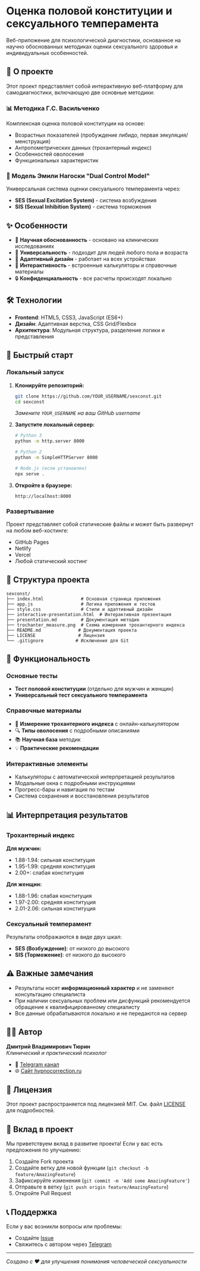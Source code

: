 # Оценка половой конституции и сексуального темперамента

Веб-приложение для психологической диагностики, основанное на научно обоснованных методиках оценки сексуального здоровья и индивидуальных особенностей.

## 🧠 О проекте

Этот проект представляет собой интерактивную веб-платформу для самодиагностики, включающую две основные методики:

### 📊 Методика Г.С. Васильченко
Комплексная оценка половой конституции на основе:
- Возрастных показателей (пробуждение либидо, первая эякуляция/менструация)
- Антропометрических данных (трохантерный индекс)
- Особенностей оволосения
- Функциональных характеристик

### 🚦 Модель Эмили Нагоски "Dual Control Model"
Универсальная система оценки сексуального темперамента через:
- **SES (Sexual Excitation System)** - система возбуждения
- **SIS (Sexual Inhibition System)** - система торможения

## ✨ Особенности

- 🔬 **Научная обоснованность** - основано на клинических исследованиях
- 👥 **Универсальность** - подходит для людей любого пола и возраста
- 📱 **Адаптивный дизайн** - работает на всех устройствах
- 🎯 **Интерактивность** - встроенные калькуляторы и справочные материалы
- 🔒 **Конфиденциальность** - все расчеты происходят локально

## 🛠 Технологии

- **Frontend**: HTML5, CSS3, JavaScript (ES6+)
- **Дизайн**: Адаптивная верстка, CSS Grid/Flexbox
- **Архитектура**: Модульная структура, разделение логики и представления

## 🚀 Быстрый старт

### Локальный запуск

1. **Клонируйте репозиторий:**
   ```bash
   git clone https://github.com/YOUR_USERNAME/sexconst.git
   cd sexconst
   ```
   *Замените `YOUR_USERNAME` на ваш GitHub username*

2. **Запустите локальный сервер:**
   ```bash
   # Python 3
   python -m http.server 8000
   
   # Python 2
   python -m SimpleHTTPServer 8000
   
   # Node.js (если установлен)
   npx serve .
   ```

3. **Откройте в браузере:**
   ```
   http://localhost:8000
   ```

### Развертывание

Проект представляет собой статические файлы и может быть развернут на любом веб-хостинге:
- GitHub Pages
- Netlify
- Vercel
- Любой статический хостинг

## 📁 Структура проекта

```
sexconst/
├── index.html              # Основная страница приложения
├── app.js                  # Логика приложения и тестов
├── style.css               # Стили и адаптивный дизайн
├── interactive-presentation.html  # Интерактивная презентация
├── presentation.md         # Документация методик
├── trochanter_measure.png  # Схема измерения трохантерного индекса
├── README.md              # Документация проекта
├── LICENSE                # Лицензия
└── .gitignore            # Исключения для Git
```

## 🧪 Функциональность

### Основные тесты
- **Тест половой конституции** (отдельно для мужчин и женщин)
- **Универсальный тест сексуального темперамента**

### Справочные материалы
- 📏 **Измерение трохантерного индекса** с онлайн-калькулятором
- 🔍 **Типы оволосения** с подробными описаниями
- 📚 **Научная база** методик
- 💡 **Практические рекомендации**

### Интерактивные элементы
- Калькуляторы с автоматической интерпретацией результатов
- Модальные окна с подробными инструкциями
- Прогресс-бары и навигация по тестам
- Система сохранения и восстановления результатов

## 📊 Интерпретация результатов

### Трохантерный индекс
**Для мужчин:**
- 1.88-1.94: сильная конституция
- 1.95-1.99: средняя конституция
- 2.00+: слабая конституция

**Для женщин:**
- 1.88-1.96: слабая конституция
- 1.97-2.00: средняя конституция
- 2.01-2.06: сильная конституция

### Сексуальный темперамент
Результаты отображаются в виде двух шкал:
- **SES (Возбуждение)**: от низкого до высокого
- **SIS (Торможение)**: от низкого до высокого

## ⚠️ Важные замечания

- Результаты носят **информационный характер** и не заменяют консультацию специалиста
- При наличии сексуальных проблем или дисфункций рекомендуется обращение к квалифицированному специалисту
- Все данные обрабатываются локально и не передаются на сервер

## 👨‍💻 Автор

**Дмитрий Владимирович Тюрин**  
*Клинический и практический психолог*

- 📱 [Telegram канал](https://t.me/dmitry_turin_psy)
- 🌐 [Сайт hypnocorrection.ru](https://hypnocorrection.ru/)

## 📄 Лицензия

Этот проект распространяется под лицензией MIT. См. файл [LICENSE](LICENSE) для подробностей.

## 🤝 Вклад в проект

Мы приветствуем вклад в развитие проекта! Если у вас есть предложения по улучшению:

1. Создайте Fork проекта
2. Создайте ветку для новой функции (`git checkout -b feature/AmazingFeature`)
3. Зафиксируйте изменения (`git commit -m 'Add some AmazingFeature'`)
4. Отправьте в ветку (`git push origin feature/AmazingFeature`)
5. Откройте Pull Request

## 📞 Поддержка

Если у вас возникли вопросы или проблемы:
- Создайте [Issue](https://github.com/YOUR_USERNAME/sexconst/issues)
- Свяжитесь с автором через [Telegram](https://t.me/dmitry_turin_psy)

---

*Создано с ❤️ для улучшения понимания человеческой сексуальности*
